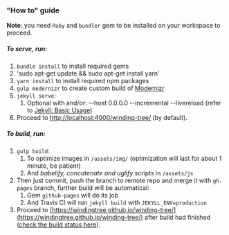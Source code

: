 ### "How to" guide
**Note**: you need `Ruby` and `bundler` gem to be installed on your workspace to proceed.

##### To serve, run:
1. `bundle install` to install required gems
2. 'sudo apt-get update && sudo apt-get install yarn'
3. `yarn install` to install required npm packages
4. `gulp modernizr` to create custom build of [Modernizr](https://modernizr.com/)
5. `jekyll serve`:
    1. Optional with and/or: --host 0.0.0.0 --incremental --livereload (refer to [Jekyll: Basic Usage](https://jekyllrb.com/docs/usage/))
6. Proceed to [http://localhost:4000/winding-tree/](http://localhost:4000/winding-tree/) (by default).
    
##### To build, run:
1. `gulp build`:
    1. To optimize images in `/assets/img/` (optimization will last for about 1 minute, be patient)
    2. And *babelify, concatenate and uglify* scripts in `/assets/js` 
2. Then just commit, push the branch to remote repo and merge it with `gh-pages` branch, further build will be automatical:
    1. Gem `github-pages` will do its job 
    2. And Travis CI will run `jekyll build` with `JEKYLL_ENV=production`
3. Proceed to [https://windingtree.github.io/winding-tree/](https://windingtree.github.io/winding-tree/) after build had finished ([check the build status here](https://github.com/windingtree/winding-tree/commits/master)).
    
